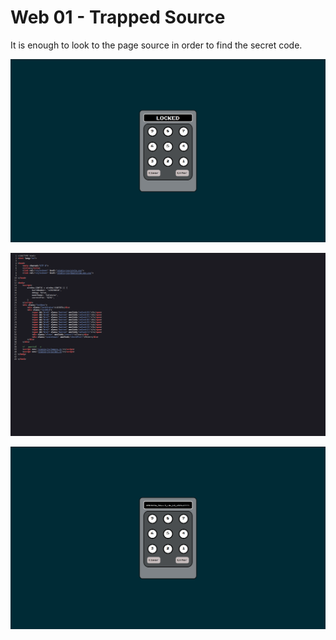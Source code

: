 # Web 01 - Trapped Source

It is enough to look to the page source in order to find the secret code.

![1](./1.png)

![1](./2.png)

![1](./3.png)
